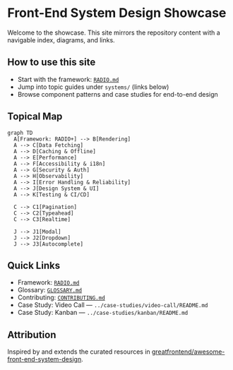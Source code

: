# Front-End System Design Showcase

Welcome to the showcase. This site mirrors the repository content with a navigable index, diagrams, and links.

## How to use this site
- Start with the framework: [`RADIO.md`](./RADIO.md)
- Jump into topic guides under `systems/` (links below)
- Browse component patterns and case studies for end-to-end design

## Topical Map

```mermaid
graph TD
  A[Framework: RADIO+] --> B[Rendering]
  A --> C[Data Fetching]
  A --> D[Caching & Offline]
  A --> E[Performance]
  A --> F[Accessibility & i18n]
  A --> G[Security & Auth]
  A --> H[Observability]
  A --> I[Error Handling & Reliability]
  A --> J[Design System & UI]
  A --> K[Testing & CI/CD]

  C --> C1[Pagination]
  C --> C2[Typeahead]
  C --> C3[Realtime]

  J --> J1[Modal]
  J --> J2[Dropdown]
  J --> J3[Autocomplete]
```

## Quick Links
- Framework: [`RADIO.md`](./RADIO.md)
- Glossary: [`GLOSSARY.md`](./GLOSSARY.md)
- Contributing: [`CONTRIBUTING.md`](./CONTRIBUTING.md)
 - Case Study: Video Call — `../case-studies/video-call/README.md`
 - Case Study: Kanban — `../case-studies/kanban/README.md`

## Attribution
Inspired by and extends the curated resources in
[greatfrontend/awesome-front-end-system-design](https://github.com/greatfrontend/awesome-front-end-system-design?tab=readme-ov-file).


